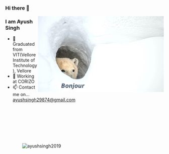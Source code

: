 ### Hi there 👋

<img align=right width="400"  src="https://github.com/ayushsingh2019/ayushsingh2019/blob/main/UGnn6nrJCYvHxEycE1E-awIO_FVB4tlFZOJ95JDf7Uo.jpg">

### I am Ayush Singh 


- 🔭 Graduated from VIT(Vellore Institute of Technology), Vellore
- 🌱 Working at CORIZO
- 📫 Contact me on... ayushsingh29874@gmail.com


<br><br><br><br><br><br>
<p align="left"> <img align=right width="450" src="https://github-readme-stats.vercel.app/api?username=ayushsingh2019&show_icons=true&theme=great-gatsby" alt="ayushsingh2019"/>
</br>
